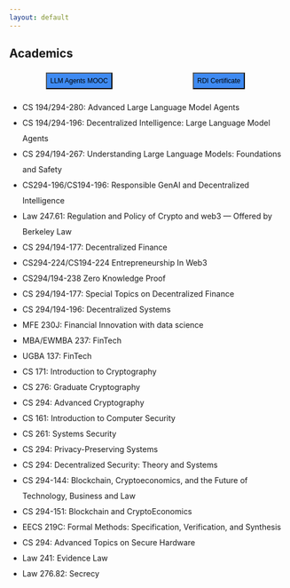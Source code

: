```yaml
---
layout: default
---
```


## Academics

<div style="font-size: 12pt; font-family: 'Open Sans', sans-serif; font-weight: 300; display: flex;">
  <!-- <a href="https://rdi.berkeley.edu/berkeley-defi/f23" style="width: 33%; align-content: center; justify-content: center; display: flex; text-decoration: none;padding: 5px;">
    <button class="our-button" style="background-color: #3E8AF2; overflow: auto; font-size: 16px; padding: 10px;">
      DeFi Course
    </button>
  </a> -->
  
  <!-- <a href="https://rdi.berkeley.edu/responsible-genai/f23" style="width: 33%; align-content: center; justify-content: center; display: flex; text-decoration: none;padding: 5px;">
    <button class="our-button" style="background-color: #3E8AF2; overflow: auto; font-size: 16px; padding: 10px;">
      GenAI Course
    </button>
  </a> -->

  <a href="https://llmagents-learning.org/" style="width: 50%; align-content: center; justify-content: center; display: flex; text-decoration: none;padding: 5px;">
    <button class="our-button" style="background-color: #3E8AF2; overflow: auto; font-size: 16px; padding: 10px;">
      LLM Agents MOOC
    </button>
  </a>
  
  <a href="https://rdi.berkeley.edu/academics/RDI-certificate" style="width: 50%; align-content: center; justify-content: center; display: flex; text-decoration: none;padding: 5px;">
    <button class="our-button" style="background-color: #3E8AF2; overflow: auto; font-size: 16px; padding: 10px;">
      RDI Certificate
    </button>
  </a>
</div>

<style>
  @media (max-width: 1200px) {
    .our-button {
      font-size: 14px !important;
      padding: 8px !important;
    }
  }

  @media (max-width: 992px) {
    .our-button {
      font-size: 12px !important;
      padding: 6px !important;
    }
  }

  @media (max-width: 768px) {
    .our-button {
      font-size: 10px !important;
      padding: 4px !important;
    }
  }

  @media (max-width: 576px) {
    .our-button {
      font-size: 8px !important;
      padding: 2px !important;
    }
  }
</style>


<div style="line-height: 200%; " >

<ul>
  <li><a href="https://rdi.berkeley.edu/adv-llm-agents/sp25" style="text-decoration: none;">CS 194/294-280: Advanced Large Language Model Agents</a></li>
  <li><a href="https://rdi.berkeley.edu/llm-agents/f24" style="text-decoration: none;">CS 194/294-196: Decentralized Intelligence: Large Language Model Agents</a></li>
  <li><a href="https://rdi.berkeley.edu/understanding_llms/s24" style="text-decoration: none;">CS 294/194-267: Understanding Large Language Models: Foundations and Safety</a></li>
  <li><a href="https://rdi.berkeley.edu/responsible-genai/f23" style="text-decoration: none;">CS294-196/CS194-196: Responsible GenAI and Decentralized Intelligence</a></li>
  <li><a href="https://www.law.berkeley.edu/php-programs/courses/coursePage.php?cID=33984&termCode=B&termYear=2024" style="text-decoration: none;">Law 247.61: Regulation and Policy of Crypto and web3</a> — Offered by Berkeley Law</li>
  <li><a href="https://rdi.berkeley.edu/berkeley-defi/" style="text-decoration: none;">CS 294/194-177: Decentralized Finance</a></li> 
  <li><a href="https://rdi.berkeley.edu/entrepreneurship-in-web3/f22" style="text-decoration: none;">CS294-224/CS194-224 Entrepreneurship In Web3</a></li>
  <li><a href="https://zk-learning.org/" style="text-decoration: none;">CS294/194-238 Zero Knowledge Proof</a></li>
  <li><a href="https://berkeley-defi.github.io/f21" style="text-decoration: none;">CS 294/194-177: Special Topics on Decentralized Finance</a></li>
  <li><a href="https://berkeley-desys.github.io/s22" style="text-decoration: none;">CS 294/194-196: Decentralized Systems</a></li> 
  <li><a href="http://guide.berkeley.edu/courses/mfe/" style="text-decoration: none;">MFE 230J: Financial Innovation with data science</a></li>
  <li><a href="http://courses.haas.berkeley.edu/descriptions/Descriptions/EWMBA237-1_Spring19.htm" style="text-decoration: none;">MBA/EWMBA 237: FinTech</a></li>
  <li><a href="https://classes.berkeley.edu/content/2020-Spring-UGBA-137-001-LEC-001" style="text-decoration: none;">UGBA 137: FinTech</a></li>
  <li><a href="https://people.eecs.berkeley.edu/~sanjamg/teaching/cs171-spring21" style="text-decoration: none;">CS 171: Introduction to Cryptography</a></li>
  <li><a href="https://people.eecs.berkeley.edu/~sanjamg/teaching/cs276-fall18" style="text-decoration: none;">CS 276: Graduate Cryptography</a></li>
  <li><a href="https://www2.eecs.berkeley.edu/Courses/CS294/" style="text-decoration: none;">CS 294: Advanced Cryptography</a></li>
  <li><a href="https://cs161.org/" style="text-decoration: none;">CS 161: Introduction to Computer Security</a></li>
  <li><a href="https://inst.eecs.berkeley.edu/~cs261/fa18/" style="text-decoration: none;">CS 261: Systems Security</a></li>
  <li><a href="https://inst.eecs.berkeley.edu/~cs294-171/fa21" style="text-decoration: none;">CS 294: Privacy-Preserving Systems</a></li>
  <li><a href="https://inst.eecs.berkeley.edu/~cs294-163/fa19/" style="text-decoration: none;">CS 294: Decentralized Security: Theory and Systems</a></li>
    <li><a href="https://berkeley-blockchain.github.io/cs294-144-s19/" style="text-decoration: none;">CS 294-144: Blockchain, Cryptoeconomics, and the Future of Technology, Business and Law</a></li>
  <li><a href="https://berkeley-blockchain.github.io/cs294-151-f18/" style="text-decoration: none;">CS 294-151: Blockchain and CryptoEconomics</a></li>
    <li><a href="https://people.eecs.berkeley.edu/~sseshia/219c/" style="text-decoration: none;">EECS 219C: Formal Methods: Specification, Verification, and Synthesis</a></li>
  <li><a href="https://berkeley-secure-hardware.github.io/cs294-156-f18/" style="text-decoration: none;">CS 294: Advanced Topics on Secure Hardware</a></li>
  <li><a href="https://www.law.berkeley.edu/php-programs/courses/coursePage.php?cID=27497" style="text-decoration: none;">Law 241: Evidence Law</a></li>
  <li><a href="https://www.law.berkeley.edu/php-programs/courses/coursePage.php?cID=28103" style="text-decoration: none;">Law 276.82: Secrecy</a></li>
</ul>

</div>
